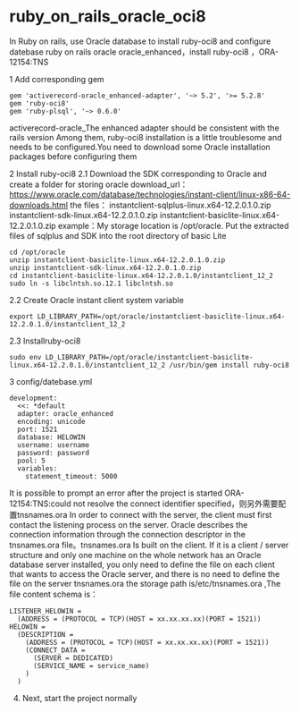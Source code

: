 # ruby_on_rails_oracle_oci8
In Ruby on rails, use Oracle database to install ruby-oci8 and configure datebase
ruby on rails oracle oracle_enhanced，install ruby-oci8 ，ORA-12154:TNS


1 Add corresponding gem
```
gem 'activerecord-oracle_enhanced-adapter', '~> 5.2', '>= 5.2.8'
gem 'ruby-oci8'
gem 'ruby-plsql', '~> 0.6.0'
```
activerecord-oracle_The enhanced adapter should be consistent with the rails version
Among them, ruby-oci8 installation is a little troublesome and needs to be configured.You need to download some Oracle installation packages before configuring them

2 Install ruby-oci8
2.1 Download the SDK corresponding to Oracle and create a folder for storing oracle
download_url：https://www.oracle.com/database/technologies/instant-client/linux-x86-64-downloads.html
the files： instantclient-sqlplus-linux.x64-12.2.0.1.0.zip
				instantclient-sdk-linux.x64-12.2.0.1.0.zip
				instantclient-basiclite-linux.x64-12.2.0.1.0.zip
example：My storage location is /opt/oracle. Put the extracted files of sqlplus and SDK into the root directory of basic Lite
```
cd /opt/oracle
unzip instantclient-basiclite-linux.x64-12.2.0.1.0.zip
unzip instantclient-sdk-linux.x64-12.2.0.1.0.zip
cd instantclient-basiclite-linux.x64-12.2.0.1.0/instantclient_12_2
sudo ln -s libclntsh.so.12.1 libclntsh.so  
```
 2.2 Create Oracle instant client system variable
```
export LD_LIBRARY_PATH=/opt/oracle/instantclient-basiclite-linux.x64-12.2.0.1.0/instantclient_12_2
```
 2.3 Installruby-oci8
```
sudo env LD_LIBRARY_PATH=/opt/oracle/instantclient-basiclite-linux.x64-12.2.0.1.0/instantclient_12_2 /usr/bin/gem install ruby-oci8
```
3 config/datebase.yml
```
development:
  <<: *default
  adapter: oracle_enhanced
  encoding: unicode
  port: 1521
  database: HELOWIN
  username: username
  password: password
  pool: 5
  variables:
    statement_timeout: 5000
```
It is possible to prompt an error after the project is started
ORA-12154:TNS:could not resolve the connect identifier specified，则另外需要配置tnsnames.ora
In order to connect with the server, the client must first contact the listening process on the server. Oracle describes the connection information through the connection descriptor in the tnsnames.ora file。tnsnames.ora Is built on the client. If it is a client / server structure and only one machine on the whole network has an Oracle database server installed, you only need to define the file on each client that wants to access the Oracle server, and there is no need to define the file on the server
tnsnames.ora the storage path is/etc/tnsnames.ora ,The file content schema is：
```
LISTENER_HELOWIN =
  (ADDRESS = (PROTOCOL = TCP)(HOST = xx.xx.xx.xx)(PORT = 1521))
HELOWIN =
  (DESCRIPTION =
    (ADDRESS = (PROTOCOL = TCP)(HOST = xx.xx.xx.xx)(PORT = 1521))
    (CONNECT_DATA =
      (SERVER = DEDICATED)
      (SERVICE_NAME = service_name)
    )
  )
```
4. Next, start the project normally